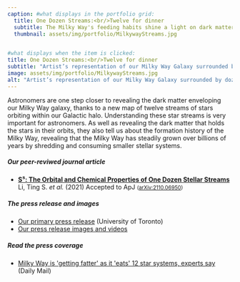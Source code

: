 ```yaml
---
caption: #what displays in the portfolio grid:
  title: One Dozen Streams:<br/>Twelve for dinner
  subtitle: The Milky Way's feeding habits shine a light on dark matter
  thumbnail: assets/img/portfolio/MilkywayStreams.jpg
  

#what displays when the item is clicked:
title: One Dozen Streams:<br/>Twelve for dinner
subtitle: "Artist’s representation of our Milky Way Galaxy surrounded by dozens of stellar streams. These streams were the companion satellite galaxies or globular clusters that are now being torn apart by our Galaxy’s gravity.<br/>(Credit: James Josephides and S⁵ Collaboration)"
image: assets/img/portfolio/MilkywayStreams.jpg
alt: "Artist’s representation of our Milky Way Galaxy surrounded by dozens of stellar streams. These streams were the companion satellite galaxies or globular clusters that are now being torn apart by our Galaxy’s gravity.<br/>(Credit: James Josephides and S⁵ Collaboration)"
---
```


Astronomers are one step closer to revealing the dark matter enveloping our Milky Way galaxy, thanks to a new map of twelve streams of stars orbiting within our Galactic halo. Understanding these star streams is very important for astronomers. As well as revealing the dark matter that holds the stars in their orbits, they also tell us about the formation history of the Milky Way, revealing that the Milky Way has steadily grown over billions of years by shredding and consuming smaller stellar systems.


##### Our peer-reviwed journal article
* [**S⁵: The Orbital and Chemical Properties of One Dozen Stellar Streams**](https://ui.adsabs.harvard.edu/abs/2021arXiv211006950L)<br/>Li, Ting S. *et al.* (2021) Accepted to ApJ   <small>([arXiv:2110.06950](https://arxiv.org/abs/arXiv:2110.06950))</small>

##### The press release and images
* [Our primary press release](https://www.dunlap.utoronto.ca/dozen_stellar_stream/) (University of Toronto)
* [Our press release images and videos](https://s5collab.github.io/one_dozen_streams_press_release/)

##### Read the press coverage
* [Milky Way is 'getting fatter' as it 'eats' 12 star systems, experts say](https://www.dailymail.co.uk/sciencetech/article-10391413/Milky-Way-getting-fatter-eats-12-star-systems-experts-say.html) (Daily Mail)

